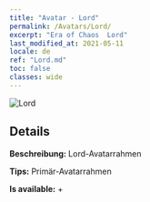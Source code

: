 ```yaml
---
title: "Avatar - Lord"
permalink: /Avatars/Lord/
excerpt: "Era of Chaos  Lord"
last_modified_at: 2021-05-11
locale: de
ref: "Lord.md"
toc: false
classes: wide
---
```

 ![Lord](/images/a/bg_head_mainView.png)

## Details

 **Beschreibung:** Lord-Avatarrahmen 

 **Tips:** Primär-Avatarrahmen 

 **Is available:**  + 


